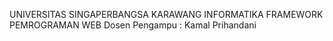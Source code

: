 UNIVERSITAS SINGAPERBANGSA KARAWANG
INFORMATIKA 
FRAMEWORK PEMROGRAMAN WEB
Dosen Pengampu : Kamal Prihandani
